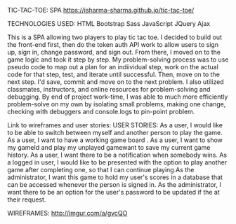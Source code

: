 TIC-TAC-TOE: SPA  https://isharma-sharma.github.io/tic-tac-toe/

TECHNOLOGIES USED: HTML Bootstrap Sass JavaScript JQuery Ajax

This is a SPA allowing two players to play tic tac toe. I decided to build out the front-end first, then do the token auth API work to allow users to sign up, sign in, change password, and sign out. From there, I moved on to the game logic and took it step by step. My problem-solving process was to use pseudo code to map out a plan for an indiividual step, work on the actual code for that step, test, and iterate until successful. Then, move on to the next step. I'd save, commit and move on to the next problem. I also utilized classmates, instructors, and online resources for problem-solving and debugging. By end of project work-time, I was able to much more efficiently problem-solve on my own by isolating small problems, making one change, checking with debuggers and console.logs to pin-point problem.



Link to wireframes and user stories:
USER STORIES: As a user, I would like to be able to switch between myself and another person to play the game.   As a user, I want to have a working game board . As a user, I want to show my gameId and play my unplayed gamewant to save my current game history. As a user, I want there to be a notification when somebody wins.  As a logged in user, I would like to be presented with the option to play another game after completing one, so that I can continue playing.As the administrator, I want this game to hold my user's scores in a database that can be accessed whenever the person is signed in. As the administrator, I want there to be an option for the user's password to be updated if the at their request.

WIREFRAMES: 
http://imgur.com/a/gvcQO
